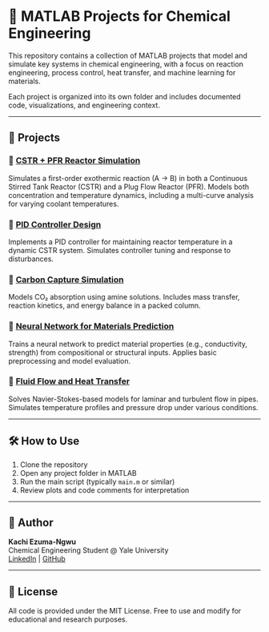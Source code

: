 # 🧪 MATLAB Projects for Chemical Engineering

This repository contains a collection of MATLAB projects that model and simulate key systems in chemical engineering, with a focus on reaction engineering, process control, heat transfer, and machine learning for materials.

Each project is organized into its own folder and includes documented code, visualizations, and engineering context.

---

## 📂 Projects

### 🔹 [CSTR + PFR Reactor Simulation](./matlab-reactor-sim/)
Simulates a first-order exothermic reaction (A → B) in both a Continuous Stirred Tank Reactor (CSTR) and a Plug Flow Reactor (PFR). Models both concentration and temperature dynamics, including a multi-curve analysis for varying coolant temperatures.

### 🔹 [PID Controller Design](./PID_Control/)
Implements a PID controller for maintaining reactor temperature in a dynamic CSTR system. Simulates controller tuning and response to disturbances.

### 🔹 [Carbon Capture Simulation](./CO2_Capture/)
Models CO₂ absorption using amine solutions. Includes mass transfer, reaction kinetics, and energy balance in a packed column.

### 🔹 [Neural Network for Materials Prediction](./NN_Materials/)
Trains a neural network to predict material properties (e.g., conductivity, strength) from compositional or structural inputs. Applies basic preprocessing and model evaluation.

### 🔹 [Fluid Flow and Heat Transfer](./Pipe_Flow_HeatTransfer/)
Solves Navier-Stokes-based models for laminar and turbulent flow in pipes. Simulates temperature profiles and pressure drop under various conditions.

---

## 🛠 How to Use

1. Clone the repository  
2. Open any project folder in MATLAB  
3. Run the main script (typically `main.m` or similar)  
4. Review plots and code comments for interpretation

---

## 👤 Author

**Kachi Ezuma-Ngwu**  
Chemical Engineering Student @ Yale University  
[LinkedIn](linkedin.com/in/onyedikachi-ezuma-ngwu-356957299) | [GitHub](https://github.com/kaachiezn)

---

## 📎 License

All code is provided under the MIT License. Free to use and modify for educational and research purposes.
